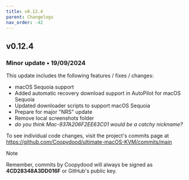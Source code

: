 ```yaml
---
title: v0.12.4
parent: Changelogs
nav_order: -42
---
```


## v0.12.4

### Minor update • 19/09/2024

This update includes the following features / fixes / changes:

- macOS Sequoia support
- Added automatic recovery download support in AutoPilot for macOS Sequoia 
- Updated downloader scripts to support macOS Sequoia
- Prepare for major "NRS" update
- Remove local screenshots folder
- *do you think Mac-937A206F2EE63C01 would be a catchy nickname?*

To see individual code changes, visit the project's commits page at <https://github.com/Coopydood/ultimate-macOS-KVM/commits/main>

> [!NOTE]
> Remember, commits by Coopydood will always be signed as **4CD28348A3DD016F** or GitHub's public key.
